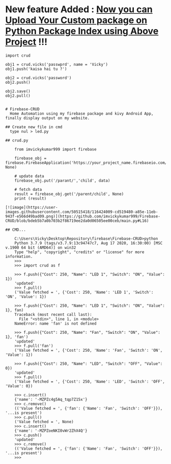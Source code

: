 # New feature Added : [Now you can Upload Your Custom package on Python Package Index using Above Project](https://www.c-sharpcorner.com/article/firebase-crud-operations-using-python/) !!!

    import crud

    obj1 = crud.vicks('passwprd', name = 'Vicky')
    obj1.push('kaisa hai tu ?')

    obj2 = crud.vicks('password')
    obj2.push()

    obj2.save()
    obj2.pull()

    
    # Firebase-CRUD
      Home Automation using my firebase package and kivy Android App, finally display output on my website.

    ## Create new file in cmd
      type nul > led.py

    ## crud.py

        from imvickykumar999 import firebase

        firebase_obj = firebase.FirebaseApplication('https://your_project_name.firebaseio.com/', None)

        # update data
        firebase_obj.put('/parant/','child', data)

        # fetch data
        result = firebase_obj.get('/parent/child', None)
        print (result)

    [![image](https://user-images.githubusercontent.com/50515418/116424009-cd519480-a85e-11eb-943f-e566d49bad09.png)](https://github.com/imvickykumar999/Firebase-CRUD/blob/bdeb5b7a0b703b2f86719ee2da0d06505ee00ceb/main.py#L16)

    ## CMD...

        C:\Users\Vicky\Desktop\Repository\firebase\Firebase-CRUD>python
        Python 3.7.9 (tags/v3.7.9:13c94747c7, Aug 17 2020, 16:30:00) [MSC v.1900 64 bit (AMD64)] on win32
        Type "help", "copyright", "credits" or "license" for more information.
        >>>
        >>> import crud as f

        >>> f.push({"Cost": 250, "Name": "LED 1", "Switch": "ON", "Value": 1})
        'updated'
        >>> f.pull()
        ('Value fetched = ', {'Cost': 250, 'Name': 'LED 1', 'Switch': 'ON', 'Value': 1})

        >>> f.push({"Cost": 250, "Name": "LED 1", "Switch": "ON", "Value": 1}, fan)
        Traceback (most recent call last):
          File "<stdin>", line 1, in <module>
        NameError: name 'fan' is not defined

        >>> f.push({"Cost": 250, "Name": "Fan", "Switch": "ON", "Value": 1}, 'fan')
        'updated'
        >>> f.pull('fan')
        ('Value fetched = ', {'Cost': 250, 'Name': 'Fan', 'Switch': 'ON', 'Value': 1})

        >>> f.push({"Cost": 250, "Name": "LED", "Switch": "OFF", "Value": 0})
        'updated'
        >>> f.pull()
        ('Value fetched = ', {'Cost': 250, 'Name': 'LED', 'Switch': 'OFF', 'Value': 0})

        >>> c.insert()
        {'name': '-MZPZc4g5Aq_tqp7Z15x'}
        >>> c.remove()
        (('Value fetched = ', {'fan': {'Name': 'Fan', 'Switch': 'OFF'}}), '...is present')
        >>> c.pull()
        ('Value fetched = ', None)
        >>> c.insert()
        {'name': '-MZPZoeNKI0vWr2ZhX4Q'}
        >>> c.push()
        'updated'
        >>> c.remove()
        (('Value fetched = ', {'fan': {'Name': 'Fan', 'Switch': 'OFF'}}), '...is present')
        >>>
